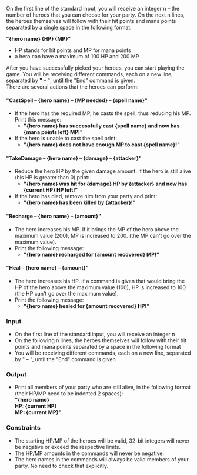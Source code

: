 On the first line of the standard input, you will receive an integer n – the number of heroes that you can choose for your party. On the next n lines, the heroes themselves will follow with their hit points and mana points separated by a single space in the following format:  

**"{hero name} {HP} {MP}"**
-	HP stands for hit points and MP for mana points
-	a hero can have a maximum of 100 HP and 200 MP  

After you have successfully picked your heroes, you can start playing the game. You will be receiving different commands, each on a new line, separated by **" – "**, until the "End" command is given.   
There are several actions that the heroes can perform:  

#### "CastSpell – {hero name} – {MP needed} – {spell name}"
-	If the hero has the required MP, he casts the spell, thus reducing his MP. Print this message: 
    - **"{hero name} has successfully cast {spell name} and now has {mana points left} MP!"**
-	If the hero is unable to cast the spell print:
    - **"{hero name} does not have enough MP to cast {spell name}!"**  
           
#### "TakeDamage – {hero name} – {damage} – {attacker}"
-	Reduce the hero HP by the given damage amount. If the hero is still alive (his HP is greater than 0) print:
    - **"{hero name} was hit for {damage} HP by {attacker} and now has {current HP} HP left!"**
-	If the hero has died, remove him from your party and print:
    -	**"{hero name} has been killed by {attacker}!"**
    
#### "Recharge – {hero name} – {amount}"
-	The hero increases his MP. If it brings the MP of the hero above the maximum value (200), MP is increased to 200. (the MP can't go over the maximum value).
-	 Print the following message:
     - **"{hero name} recharged for {amount recovered} MP!"**

#### "Heal – {hero name} – {amount}"
-	The hero increases his HP. If a command is given that would bring the HP of the hero above the maximum value (100), HP is increased to 100 (the HP can't go over the maximum value).
-	 Print the following message:
      - **"{hero name} healed for {amount recovered} HP!"**
### Input
-	On the first line of the standard input, you will receive an integer n
-	On the following n lines, the heroes themselves will follow with their hit points and mana points separated by a space in the following format
-	You will be receiving different commands, each on a new line, separated by " – ", until the "End" command is given
### Output
-	Print all members of your party who are still alive, in the following format (their HP/MP need to be indented 2 spaces):  
**"{hero name}**  
  **HP: {current HP}**  
  **MP: {current MP}"**  
### Constraints
-	The starting HP/MP of the heroes will be valid, 32-bit integers will never be negative or exceed the respective limits.
-	The HP/MP amounts in the commands will never be negative.
-	The hero names in the commands will always be valid members of your party. No need to check that explicitly.
